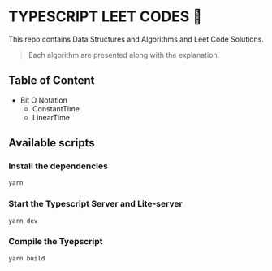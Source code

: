 # TYPESCRIPT LEET CODES 🚀

This repo contains Data Structures and Algorithms and Leet Code Solutions.

> Each algorithm are presented along with the explanation.

## Table of Content

- Bit O Notation
  - ConstantTime
  - LinearTime

## Available scripts

### Install the dependencies

```bash
yarn
```

### Start the Typescript Server and Lite-server

```bash
yarn dev
```

### Compile the Tyepscript

```bash
yarn build
```
